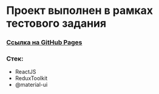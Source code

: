 # Проект выполнен в рамках тестового задания 

### [Ссылка на GitHub Pages](https://ryabovmark.github.io/Alfa-test/)

### Стек:
- ReactJS
- ReduxToolkit
- @material-ui
